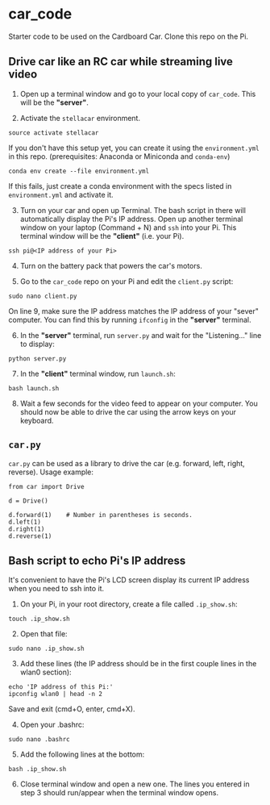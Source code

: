 # car_code
Starter code to be used on the Cardboard Car. Clone this repo on the Pi.

## Drive car like an RC car while streaming live video

1. Open up a terminal window and go to your local copy of `car_code`. This will be the **"server"**.

2. Activate the `stellacar` environment. 
```
source activate stellacar
``` 
If you don't have this setup yet, you can create it using the `environment.yml` in this repo. 
(prerequisites: Anaconda or Miniconda and `conda-env`)
```
conda env create --file environment.yml
```
If this fails, just create a conda environment with the specs listed in `environment.yml` and activate it.

3. Turn on your car and open up Terminal. The bash script in there will automatically display the Pi's IP address. Open up another terminal window on your laptop (Command + N) and `ssh` into your Pi. This terminal window will be the **"client"** (i.e. your Pi).
```
ssh pi@<IP address of your Pi>
```

4. Turn on the battery pack that powers the car's motors.

5. Go to the `car_code` repo on your Pi and edit the `client.py` script:
```
sudo nano client.py
```
On line 9, make sure the IP address matches the IP address of your "sever" computer. You can find this by running `ifconfig` in the  **"server"** terminal.

6. In the **"server"** terminal, run `server.py` and wait for the "Listening..." line to display:
```
python server.py
```

7. In the **"client"** terminal window, run `launch.sh`:
```
bash launch.sh
```

8. Wait a few seconds for the video feed to appear on your computer. You should now be able to drive the car using the arrow keys on your keyboard.

## `car.py`
`car.py` can be used as a library to drive the car (e.g. forward, left, right, reverse). Usage example:
```
from car import Drive

d = Drive()

d.forward(1) 	# Number in parentheses is seconds.
d.left(1)
d.right(1)
d.reverse(1)
```

## Bash script to echo Pi's IP address 
It's convenient to have the Pi's LCD screen display its current IP address when you need to ssh into it.

1. On your Pi, in your root directory, create a file called `.ip_show.sh`:
```
touch .ip_show.sh
```

2. Open that file:
```
sudo nano .ip_show.sh
```

3. Add these lines (the IP address should be in the first couple lines in the wlan0 section):
```
echo 'IP address of this Pi:'
ipconfig wlan0 | head -n 2
```
Save and exit (cmd+O, enter, cmd+X).

4. Open your .bashrc:
```
sudo nano .bashrc
```

5. Add the following lines at the bottom:
```
bash .ip_show.sh
```

6. Close terminal window and open a new one. The lines you entered in step 3 should run/appear when the terminal window opens.

